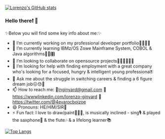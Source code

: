 [![Lorenzo's GitHub stats](https://github-readme-stats.vercel.app/api?username=lnginyard&count_private=true&show_icons=true&theme=highcontrast&include_all_commits)](https://github.com/lnginyard/github-readme-stats)

### Hello there❗️ 👋

✨Below you will find some key info about me:✨

- 🔭 I’m currently working on my professional developer portfolio📇👨🏾‍💻
- 🌱 I’m currently learning IBMz/OS Zowe Mainframe System, COBOL & Java algorithms👾🤖🎛
- 👯 I’m looking to collaborate on opensource projects🙋🏾‍♂️👨🏾‍💻
- 🤔 I’m looking for help with finding employment with a great company who's looking for a focused, hungry & intelligent young professional❗️❕ 
- 💬 Ask me about the struggle in switching careers & finding a 6 figure dream job😖😓🥱
- 📫 How to reach me: 📧lnginyard@gmail.com 💼https://wwwlinkedin.com/lorenzo-ginyard 🐥https://twitter.com/@4evarocboizoe
- 😄 Pronouns: HE/HIM/SIR🌈
- ⚡ Fun fact: I love to draw/paint👨🏾‍🎨, is musically inclined - sing🎙 & played  the saxphone🎵 & the flute🎶 & a lifelong learner📚

[![Top Langs](https://github-readme-stats.vercel.app/api/top-langs/?username=lnginyard&layout=compact)](https://github.com/lnginyard/github-readme-stats&theme=highcontrast)


